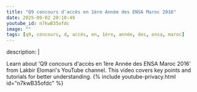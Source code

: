```yaml
---
title: "Q9 concours d'accès en 1ère Année des ENSA Maroc 2016"
date: 2025-09-02 20:18:49 
youtube_id: n7kwB35ofdc
image: ""
tags: [q9, concours, d, accès, en, 1ère, année, des, ensa, maroc]
---
```

description: |
  
  Learn about 'Q9 concours d'accès en 1ère Année des ENSA Maroc 2016' from Lakbir Elomari's YouTube channel. This video covers key points and tutorials for better understanding.
{% include youtube-privacy.html id="n7kwB35ofdc" %}
